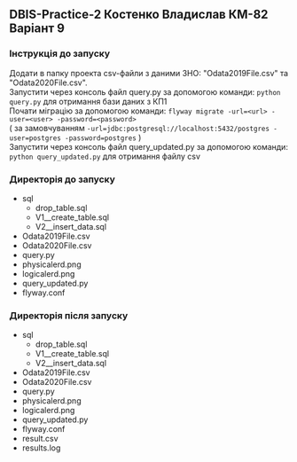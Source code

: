 ## DBIS-Practice-2 Костенко Владислав КМ-82 Варіант 9

### Інструкція до запуску
Додати в папку проекта csv-файли з даними ЗНО: "Odata2019File.csv" та "Odata2020File.csv".\
Запустити через консоль файл query.py за допомогою команди: `python query.py` для отримання бази даних з КП1\
Почати міграцію за допомогою команди: `flyway migrate -url=<url> -user=<user> -password=<password>`\
( за замовчуванням `-url=jdbc:postgresql://localhost:5432/postgres -user=postgres -password=postgres` )\
Запустити через консоль файл query_updated.py за допомогою команди: `python query_updated.py` для отримання файлу csv

### Директорія до запуску
 - sql
     - drop_table.sql
     - V1__create_table.sql
     - V2__insert_data.sql
 - Odata2019File.csv
 - Odata2020File.csv
 - query.py
 - physicalerd.png
 - logicalerd.png
 - query_updated.py
 - flyway.conf

### Директорія після запуску
 - sql
     - drop_table.sql
     - V1__create_table.sql
     - V2__insert_data.sql
 - Odata2019File.csv
 - Odata2020File.csv
 - query.py
 - physicalerd.png
 - logicalerd.png
 - query_updated.py
 - flyway.conf
 - result.csv
 - results.log
